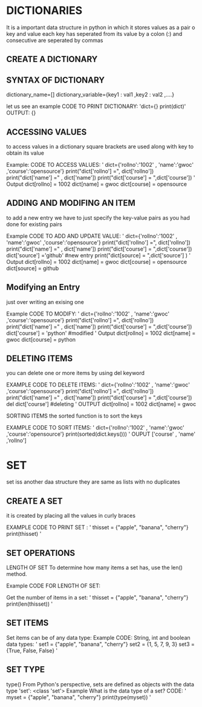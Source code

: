 # DICTIONARIES
It is a important data structure in python in which it stores values as a pair o key and value each key has seperated from its value by a colon (:) and consecutive are seperated by commas

## CREATE A DICTIONARY

## SYNTAX OF DICTIONARY

dictionary_name=[]
dictionary_variable={key1 : val1 ,key2 : val2 ,....}

let us see an example
CODE TO PRINT DICTIONARY:
'dict={}
 print(dict)'
OUTPUT:
{}

## ACCESSING VALUES

to access values in a dictionary square brackets are used along with key to obtain its value

 Example:
CODE TO ACCESS VALUES:
'
 dict={'rollno':'1002'  , 'name':'gwoc' ,'course':'opensource'}
 print("dict['rollno'] =", dict['rollno'])
 print("dict['name'] =" , dict['name'])
 print("dict['course'] = ",dict['course'])
'
 Output
 dict[rollno] = 1002
 dict[name] = gwoc
 dict[course] = opensource

## ADDING AND MODIFING AN ITEM
to add a new entry we have to just specify the key-value pairs as you had done for existing pairs

Example
CODE TO ADD AND UPDATE VALUE:
'
 dict={'rollno':'1002'  , 'name':'gwoc' ,'course':'opensource'}
 print("dict['rollno'] =", dict['rollno'])
 print("dict['name'] =" , dict['name'])
 print("dict['course'] = ",dict['course'])
 dict['source'] ='github'          #new entry
 print("dict[source] = ",dict['source'] )
'
Output
dict[rollno] = 1002
 dict[name] = gwoc
 dict[course] = opensource
 dict[source] = github

## Modifying an Entry
 just over writing an exising one

 Example
CODE TO MODIFY:
'
 dict={'rollno':'1002'  , 'name':'gwoc' ,'course':'opensource'}
 print("dict['rollno'] =", dict['rollno'])
 print("dict['name'] =" , dict['name'])
 print("dict['course'] = ",dict['course'])
 dict['course'] = 'python'  #modified
'
Output
dict[rollno] = 1002
 dict[name] = gwoc
 dict[course] = python

## DELETING ITEMS
you can delete one or more items by using del keyword

EXAMPLE
CODE TO DELETE ITEMS:
'
 dict={'rollno':'1002'  , 'name':'gwoc' ,'course':'opensource'}
 print("dict['rollno'] =", dict['rollno'])
 print("dict['name'] =" , dict['name'])
 print("dict['course'] = ",dict['course'])
 del dict['course']  #deleting 
'
OUTPUT
dict[rollno] = 1002
 dict[name] = gwoc

SORTING ITEMS 
the sorted function is to sort the keys

EXAMPLE
CODE TO SORT ITEMS:
'
 dict={'rollno':'1002'  , 'name':'gwoc' ,'course':'opensource'}
 print(sorted(dict.keys()))
'
OUPUT
['course' , 'name' ,'rollno']


# SET

set iss another daa structure they are same as lists with no duplicates

## CREATE A SET
it is created by placing all the values in curly braces

EXAMPLE
CODE TO PRINT SET :
'
 thisset = {"apple", "banana", "cherry"}
 print(thisset)
'
## SET OPERATIONS

LENGTH OF SET
To determine how many items a set has, use the len() method.

Example
CODE FOR LENGTH OF SET:

Get the number of items in a set:
'
 thisset = {"apple", "banana", "cherry"}
 print(len(thisset))
 '

## SET ITEMS
Set items can be of any data type:
Example
CODE:
String, int and boolean data types:
'
 set1 = {"apple", "banana", "cherry"}
 set2 = {1, 5, 7, 9, 3}
 set3 = {True, False, False}
 '

## SET TYPE
type()
From Python's perspective, sets are defined as objects with the data type 'set':
<class 'set'>
Example
What is the data type of a set?
CODE:
'
 myset = {"apple", "banana", "cherry"}
 print(type(myset)) 
'

